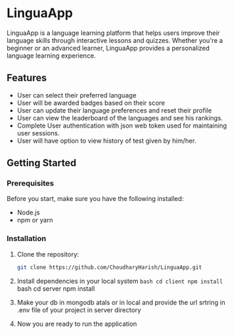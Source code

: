 # LinguaApp

LinguaApp is a language learning platform that helps users improve their language skills through interactive lessons and quizzes. Whether you're a beginner or an advanced learner, LinguaApp provides a personalized language learning experience.

## Features

- User can select their preferred language
- User will be awarded badges based on their score
- User can update their language preferences and reset their profile
- User can view the leaderboard of the languages and see his rankings.
- Complete User authentication with json web token used for maintaining user sessions.
- User will have option to view history of test given by him/her.


## Getting Started

### Prerequisites

Before you start, make sure you have the following installed:

- Node.js
- npm or yarn

### Installation

1. Clone the repository:

   ```bash
   git clone https://github.com/ChoudharyHarish/LinguaApp.git

2. Install dependencies in your local system
      ``bash
         cd client
         npm install
      ``bash
         cd server
         npm install
3. Make your db in mongodb atals or in local and provide the url srtring in .env file of your project in server directory
3. Now you are ready to run the application
      

